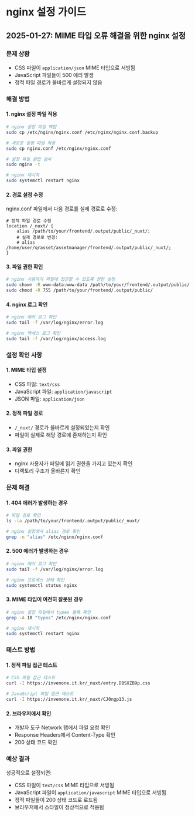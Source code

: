 # nginx 설정 가이드

## 2025-01-27: MIME 타입 오류 해결을 위한 nginx 설정

### 문제 상황
- CSS 파일이 `application/json` MIME 타입으로 서빙됨
- JavaScript 파일들이 500 에러 발생
- 정적 파일 경로가 올바르게 설정되지 않음

### 해결 방법

#### 1. nginx 설정 파일 적용

```bash
# nginx 설정 파일 백업
sudo cp /etc/nginx/nginx.conf /etc/nginx/nginx.conf.backup

# 새로운 설정 파일 적용
sudo cp nginx.conf /etc/nginx/nginx.conf

# 설정 파일 문법 검사
sudo nginx -t

# nginx 재시작
sudo systemctl restart nginx
```

#### 2. 경로 설정 수정

nginx.conf 파일에서 다음 경로를 실제 경로로 수정:

```nginx
# 정적 파일 경로 수정
location /_nuxt/ {
    alias /path/to/your/frontend/.output/public/_nuxt/;
    # 실제 경로로 변경:
    # alias /home/user/qrasset/assetmanager/frontend/.output/public/_nuxt/;
}
```

#### 3. 파일 권한 확인

```bash
# nginx 사용자가 파일에 접근할 수 있도록 권한 설정
sudo chown -R www-data:www-data /path/to/your/frontend/.output/public/
sudo chmod -R 755 /path/to/your/frontend/.output/public/
```

#### 4. nginx 로그 확인

```bash
# nginx 에러 로그 확인
sudo tail -f /var/log/nginx/error.log

# nginx 액세스 로그 확인
sudo tail -f /var/log/nginx/access.log
```

### 설정 확인 사항

#### 1. MIME 타입 설정
- CSS 파일: `text/css`
- JavaScript 파일: `application/javascript`
- JSON 파일: `application/json`

#### 2. 정적 파일 경로
- `/_nuxt/` 경로가 올바르게 설정되었는지 확인
- 파일이 실제로 해당 경로에 존재하는지 확인

#### 3. 파일 권한
- nginx 사용자가 파일에 읽기 권한을 가지고 있는지 확인
- 디렉토리 구조가 올바른지 확인

### 문제 해결

#### 1. 404 에러가 발생하는 경우
```bash
# 파일 경로 확인
ls -la /path/to/your/frontend/.output/public/_nuxt/

# nginx 설정에서 alias 경로 확인
grep -n "alias" /etc/nginx/nginx.conf
```

#### 2. 500 에러가 발생하는 경우
```bash
# nginx 에러 로그 확인
sudo tail -f /var/log/nginx/error.log

# nginx 프로세스 상태 확인
sudo systemctl status nginx
```

#### 3. MIME 타입이 여전히 잘못된 경우
```bash
# nginx 설정 파일에서 types 블록 확인
grep -A 10 "types" /etc/nginx/nginx.conf

# nginx 재시작
sudo systemctl restart nginx
```

### 테스트 방법

#### 1. 정적 파일 접근 테스트
```bash
# CSS 파일 접근 테스트
curl -I https://invenone.it.kr/_nuxt/entry.DBSXZB9p.css

# JavaScript 파일 접근 테스트
curl -I https://invenone.it.kr/_nuxt/CJ0ngp13.js
```

#### 2. 브라우저에서 확인
- 개발자 도구 Network 탭에서 파일 요청 확인
- Response Headers에서 Content-Type 확인
- 200 상태 코드 확인

### 예상 결과
성공적으로 설정되면:
- CSS 파일이 `text/css` MIME 타입으로 서빙됨
- JavaScript 파일이 `application/javascript` MIME 타입으로 서빙됨
- 정적 파일들이 200 상태 코드로 로드됨
- 브라우저에서 스타일이 정상적으로 적용됨 